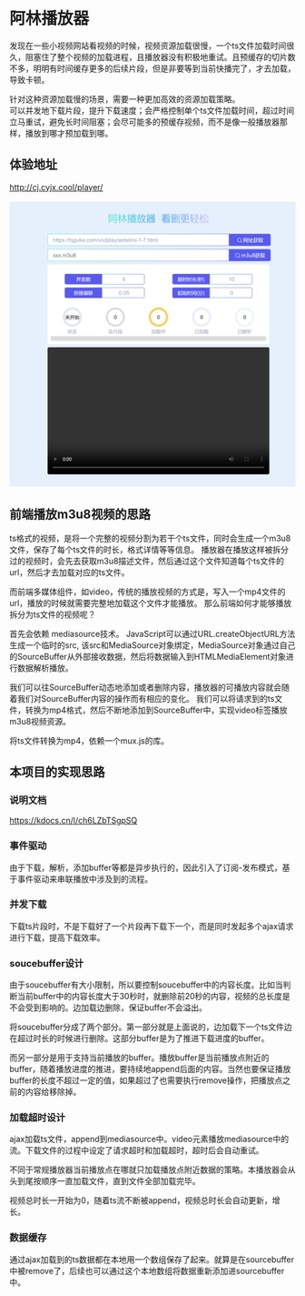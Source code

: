 # 阿林播放器
发现在一些小视频网站看视频的时候，视频资源加载很慢，一个ts文件加载时间很久，阻塞住了整个视频的加载进程，且播放器没有积极地重试。且预缓存的切片数不多，明明有时间缓存更多的后续片段，但是非要等到当前快播完了，才去加载，导致卡顿。   

针对这种资源加载慢的场景，需要一种更加高效的资源加载策略。   
可以并发地下载片段，提升下载速度；会严格控制单个ts文件加载时间，超过时间立马重试，避免长时间阻塞；会尽可能多的预缓存视频，而不是像一般播放器那样，播放到哪才预加载到哪。  

## 体验地址
http://cj.cyjx.cool/player/

![alt_text](./doc/play.png)

## 前端播放m3u8视频的思路
ts格式的视频，是将一个完整的视频分割为若干个ts文件，同时会生成一个m3u8文件，保存了每个ts文件的时长，格式详情等等信息。
播放器在播放这样被拆分过的视频时，会先去获取m3u8描述文件，然后通过这个文件知道每个ts文件的url，然后才去加载对应的ts文件。

而前端多媒体组件，如video，传统的播放视频的方式是，写入一个mp4文件的url，播放的时候就需要完整地加载这个文件才能播放。
那么前端如何才能够播放拆分为ts文件的视频呢？

首先会依赖 mediasource技术。
JavaScript可以通过URL.createObjectURL方法生成一个临时的src, 该src和MediaSource对象绑定，MediaSource对象通过自己的SourceBuffer从外部接收数据，然后将数据输入到HTMLMediaElement对象进行数据解析播放。

我们可以往SourceBuffer动态地添加或者删除内容，播放器的可播放内容就会随着我们对SourceBuffer内容的操作而有相应的变化。
我们可以将请求到的ts文件，转换为mp4格式，然后不断地添加到SourceBuffer中，实现video标签播放m3u8视频资源。

将ts文件转换为mp4，依赖一个mux.js的库。

## 本项目的实现思路

### 说明文档
https://kdocs.cn/l/ch6LZbTSgpSQ

### 事件驱动
由于下载，解析，添加buffer等都是异步执行的，因此引入了订阅-发布模式，基于事件驱动来串联播放中涉及到的流程。

### 并发下载
下载ts片段时，不是下载好了一个片段再下载下一个，而是同时发起多个ajax请求进行下载，提高下载效率。

### soucebuffer设计
由于soucebuffer有大小限制，所以要控制soucebuffer中的内容长度。比如当判断当前buffer中的内容长度大于30秒时，就删除前20秒的内容，视频的总长度是不会受到影响的。边加载边删除，保证buffer不会溢出。

将soucebuffer分成了两个部分。第一部分就是上面说的，边加载下一个ts文件边在超过时长的时候进行删除。这部分buffer是为了推进下载进度的buffer。

而另一部分是用于支持当前播放的buffer。播放buffer是当前播放点附近的buffer，随着播放进度的推进，要持续地append后面的内容。当然也要保证播放buffer的长度不超过一定的值，如果超过了也需要执行remove操作，把播放点之前的内容给移除掉。

### 加载超时设计
ajax加载ts文件，append到mediasource中。video元素播放mediasource中的流。下载文件的过程中设定了请求超时和加载超时，超时后会自动重试。

不同于常规播放器当前播放点在哪就只加载播放点附近数据的策略。本播放器会从头到尾按顺序一直加载文件，直到文件全部加载完毕。

视频总时长一开始为0，随着ts流不断被append，视频总时长会自动更新，增长。

### 数据缓存
通过ajax加载到的ts数据都在本地用一个数组保存了起来。就算是在sourcebuffer中被remove了，后续也可以通过这个本地数组将数据重新添加进sourcebuffer中。
